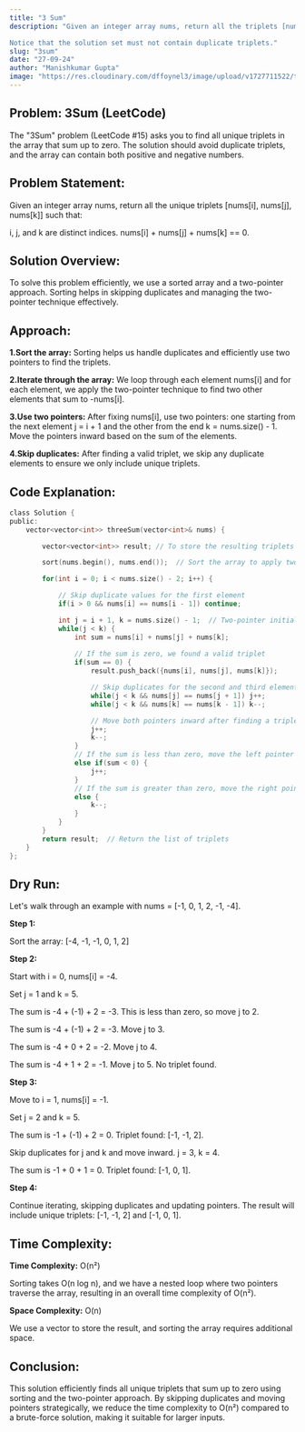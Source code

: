 ```yaml
---
title: "3 Sum"
description: "Given an integer array nums, return all the triplets [nums[i], nums[j], nums[k]] such that i != j, i != k, and j != k, and nums[i] + nums[j] + nums[k] == 0.

Notice that the solution set must not contain duplicate triplets."
slug: "3sum"
date: "27-09-24"
author: "Manishkumar Gupta"
image: "https://res.cloudinary.com/dffoynel3/image/upload/v1727711522/three_sum_x6y88h.png"
---
```



## Problem: 3Sum (LeetCode)
The "3Sum" problem (LeetCode #15) asks you to find all unique triplets in the array that sum up to zero. The solution should avoid duplicate triplets, and the array can contain both positive and negative numbers.

## Problem Statement:
Given an integer array nums, return all the unique triplets [nums[i], nums[j], nums[k]] such that:

i, j, and k are distinct indices.
nums[i] + nums[j] + nums[k] == 0.
## Solution Overview:
To solve this problem efficiently, we use a sorted array and a two-pointer approach. Sorting helps in skipping duplicates and managing the two-pointer technique effectively.

## Approach:

**1.Sort the array:** Sorting helps us handle duplicates and efficiently use two pointers to find the triplets.

**2.Iterate through the array:** We loop through each element nums[i] and for each element, we apply the two-pointer technique to find two other elements that sum to -nums[i].

**3.Use two pointers:** After fixing nums[i], use two pointers: one starting from the next element j = i + 1 and the other from the end k = nums.size() - 1. Move the pointers inward based on the sum of the elements.

**4.Skip duplicates:** After finding a valid triplet, we skip any duplicate elements to ensure we only include unique triplets.

## Code Explanation:

```c showLineNumbers
class Solution {
public:
    vector<vector<int>> threeSum(vector<int>& nums) {

        vector<vector<int>> result; // To store the resulting triplets

        sort(nums.begin(), nums.end());  // Sort the array to apply two-pointer approach

        for(int i = 0; i < nums.size() - 2; i++) {

            // Skip duplicate values for the first element
            if(i > 0 && nums[i] == nums[i - 1]) continue;

            int j = i + 1, k = nums.size() - 1;  // Two-pointer initialization
            while(j < k) {
                int sum = nums[i] + nums[j] + nums[k];
                
                // If the sum is zero, we found a valid triplet
                if(sum == 0) {
                    result.push_back({nums[i], nums[j], nums[k]});

                    // Skip duplicates for the second and third elements
                    while(j < k && nums[j] == nums[j + 1]) j++;
                    while(j < k && nums[k] == nums[k - 1]) k--;

                    // Move both pointers inward after finding a triplet
                    j++;
                    k--;
                }
                // If the sum is less than zero, move the left pointer right to increase the sum
                else if(sum < 0) {
                    j++;
                }
                // If the sum is greater than zero, move the right pointer left to decrease the sum
                else {
                    k--;
                }
            }
        }
        return result;  // Return the list of triplets
    }
};
```
## Dry Run:
Let's walk through an example with nums = [-1, 0, 1, 2, -1, -4].

**Step 1:**

Sort the array: [-4, -1, -1, 0, 1, 2]

**Step 2:**

Start with i = 0, nums[i] = -4.

Set j = 1 and k = 5.

The sum is -4 + (-1) + 2 = -3. This is less than zero, so move j to 2.

The sum is -4 + (-1) + 2 = -3. Move j to 3.

The sum is -4 + 0 + 2 = -2. Move j to 4.

The sum is -4 + 1 + 2 = -1. Move j to 5. No triplet found.

**Step 3:**

Move to i = 1, nums[i] = -1.

Set j = 2 and k = 5.

The sum is -1 + (-1) + 2 = 0. Triplet found: [-1, -1, 2].

Skip duplicates for j and k and move inward. j = 3, k = 4.

The sum is -1 + 0 + 1 = 0. Triplet found: [-1, 0, 1].

**Step 4:**

Continue iterating, skipping duplicates and updating pointers. The result will include unique triplets: [-1, -1, 2] and [-1, 0, 1].

## Time Complexity:
**Time Complexity:** O(n²)

Sorting takes O(n log n), and we have a nested loop where two pointers traverse the array, resulting in an overall time complexity of O(n²).


**Space Complexity:** O(n)

We use a vector to store the result, and sorting the array requires additional space.

## Conclusion:
This solution efficiently finds all unique triplets that sum up to zero using sorting and the two-pointer approach. By skipping duplicates and moving pointers strategically, we reduce the time complexity to O(n²) compared to a brute-force solution, making it suitable for larger inputs.